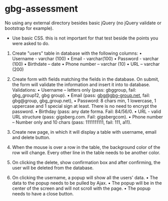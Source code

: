 # gbg-assessment

No using any external directory besides basic jQuery (no jQuery validate or bootstrap for
example).
* Use basic CSS. this is not important for that test beside the points you were asked to do.
1. Create "users" table in database with the following columns:
• Username - varchar (100)
• Email - varchar(100)
• Password - varchar (100)
• Birthdate – date
• Phone number – varchar (10)
• URL – varchar (200)
2. Create form with fields matching the fields in the database. On submit, the form will
validate the information and insert it into to database.
Validations:
• Username – letters only (pass: gbggroup, fail: gbg_group12, gbg group).
• Email (pass: gbg@gbg-group.net, fail: gbg@group, gbg_group.net),
• Password: 8 chars min, 1 lowercase, 1 uppercase and 1 special sign at least.
There is no need to encrypt the password.
• Birthday (pass: any date forma. Fail: 84/56/0.
• URL - valid URL structure (pass: gigsberg.com. Fail: gigsbergcom).
• Phone number – Number only and 10 chars (pass: 1111111111, fail: 111, a11).
3. Create new page, in which it will display a table with username, email and delete
button.
4. When the mouse is over a row in the table, the background color of the row will
change. Every other line in the table needs to be another color.
5. On clicking the delete, show confirmation box and after confirming, the user will be
deleted from the database.

6. On clicking the username, a popup will show all the users' data.
• The data to the popup needs to be pulled by Ajax.
• The popup will be in the center of the screen and will not scroll with the page.
• The popup needs to have a close button.